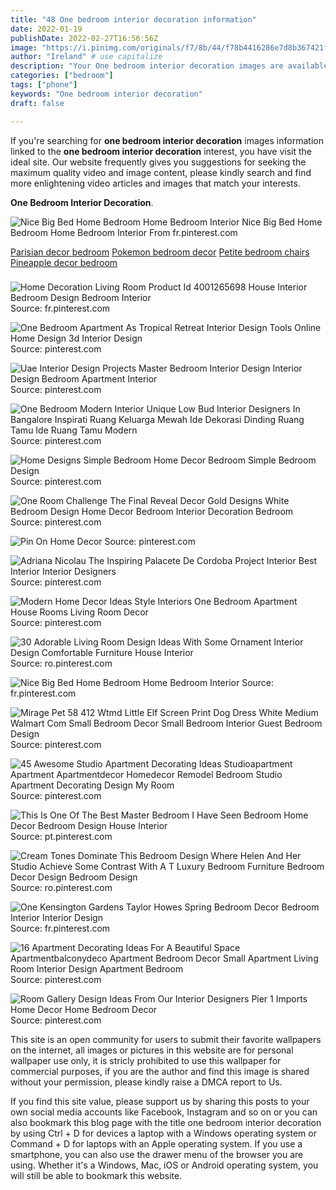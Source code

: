 ```yaml
---
title: "48 One bedroom interior decoration information"
date: 2022-01-19
publishDate: 2022-02-27T16:56:56Z
image: "https://i.pinimg.com/originals/f7/8b/44/f78b4416286e7d8b367421fc4254b1e3.jpg"
author: "Ireland" # use capitalize
description: "Your One bedroom interior decoration images are available in this site. One bedroom interior decoration are a topic that is being searched for and liked by netizens now. You can Download the One bedroom interior decoration files here. Download all royalty-free photos."
categories: ["bedroom"]
tags: ["phone"]
keywords: "One bedroom interior decoration"
draft: false

---
```


If you're searching for **one bedroom interior decoration** images information linked to the **one bedroom interior decoration** interest, you have visit the ideal  site.  Our website frequently  gives you  suggestions  for seeking  the maximum  quality video and image  content, please kindly search and find more enlightening video articles and images  that match your interests.

**One Bedroom Interior Decoration**. 

![Nice Big Bed Home Bedroom Home Bedroom Interior](https://i.pinimg.com/originals/0b/e1/39/0be139205ceaca47d9e4bb8ea91a9aad.jpg "Nice Big Bed Home Bedroom Home Bedroom Interior")
Nice Big Bed Home Bedroom Home Bedroom Interior From fr.pinterest.com

[Parisian decor bedroom](/parisian-decor-bedroom/)
[Pokemon bedroom decor](/pokemon-bedroom-decor/)
[Petite bedroom chairs](/petite-bedroom-chairs/)
[Pineapple decor bedroom](/pineapple-decor-bedroom/)



### 

 


![Home Decoration Living Room Product Id 4001265698 House Interior Bedroom Design Bedroom Interior](https://i.pinimg.com/originals/78/9c/93/789c93675b0c2534522686a573b0373a.jpg "Home Decoration Living Room Product Id 4001265698 House Interior Bedroom Design Bedroom Interior")
Source: fr.pinterest.com

 

![One Bedroom Apartment As Tropical Retreat Interior Design Tools Online Home Design 3d Interior Design](https://i.pinimg.com/originals/46/88/5b/46885bd421d387836791327e495bfd59.jpg "One Bedroom Apartment As Tropical Retreat Interior Design Tools Online Home Design 3d Interior Design")
Source: pinterest.com

 

![Uae Interior Design Projects Master Bedroom Interior Design Interior Design Bedroom Apartment Interior](https://i.pinimg.com/736x/76/09/00/76090034ec371cb82f1f859f98f76823.jpg "Uae Interior Design Projects Master Bedroom Interior Design Interior Design Bedroom Apartment Interior")
Source: pinterest.com

 

![One Bedroom Modern Interior Unique Low Bud Interior Designers In Bangalore Inspirati Ruang Keluarga Mewah Ide Dekorasi Dinding Ruang Tamu Ide Ruang Tamu Modern](https://i.pinimg.com/736x/a8/8c/db/a88cdb03d1dd7eb5c0cfaa1c03b2bff3.jpg "One Bedroom Modern Interior Unique Low Bud Interior Designers In Bangalore Inspirati Ruang Keluarga Mewah Ide Dekorasi Dinding Ruang Tamu Ide Ruang Tamu Modern")
Source: pinterest.com

 

![Home Designs Simple Bedroom Home Decor Bedroom Simple Bedroom Design](https://i.pinimg.com/736x/03/ea/24/03ea241ed1368e4878d794c30f6ac9a6.jpg "Home Designs Simple Bedroom Home Decor Bedroom Simple Bedroom Design")
Source: pinterest.com

 

![One Room Challenge The Final Reveal Decor Gold Designs White Bedroom Design Home Decor Bedroom Interior Decoration Bedroom](https://i.pinimg.com/736x/e4/66/f2/e466f2641bc3bba99d99e5695fbf04f6.jpg "One Room Challenge The Final Reveal Decor Gold Designs White Bedroom Design Home Decor Bedroom Interior Decoration Bedroom")
Source: pinterest.com

 

![Pin On Home Decor](https://i.pinimg.com/originals/b2/ac/fa/b2acfa0d9fd332619121b0891af6979b.jpg "Pin On Home Decor")
Source: pinterest.com

 

![Adriana Nicolau The Inspiring Palacete De Cordoba Project Interior Best Interior Interior Designers](https://i.pinimg.com/originals/6f/7e/5a/6f7e5a59f43fcd125eab6a176776f3e8.jpg "Adriana Nicolau The Inspiring Palacete De Cordoba Project Interior Best Interior Interior Designers")
Source: pinterest.com

 

![Modern Home Decor Ideas Style Interiors One Bedroom Apartment House Rooms Living Room Decor](https://i.pinimg.com/originals/54/48/30/544830436569df3fd1870bc8db469f69.jpg "Modern Home Decor Ideas Style Interiors One Bedroom Apartment House Rooms Living Room Decor")
Source: pinterest.com

 

![30 Adorable Living Room Design Ideas With Some Ornament Interior Design Comfortable Furniture House Interior](https://i.pinimg.com/originals/c3/ae/88/c3ae8836e200bbc29958c42d91320fd4.jpg "30 Adorable Living Room Design Ideas With Some Ornament Interior Design Comfortable Furniture House Interior")
Source: ro.pinterest.com

 

![Nice Big Bed Home Bedroom Home Bedroom Interior](https://i.pinimg.com/originals/0b/e1/39/0be139205ceaca47d9e4bb8ea91a9aad.jpg "Nice Big Bed Home Bedroom Home Bedroom Interior")
Source: fr.pinterest.com

 

![Mirage Pet 58 412 Wtmd Little Elf Screen Print Dog Dress White Medium Walmart Com Small Bedroom Decor Small Bedroom Interior Guest Bedroom Design](https://i.pinimg.com/originals/6d/0a/e0/6d0ae0817a434e9e00add0da3c6689fc.jpg "Mirage Pet 58 412 Wtmd Little Elf Screen Print Dog Dress White Medium Walmart Com Small Bedroom Decor Small Bedroom Interior Guest Bedroom Design")
Source: pinterest.com

 

![45 Awesome Studio Apartment Decorating Ideas Studioapartment Apartment Apartmentdecor Homedecor Remodel Bedroom Studio Apartment Decorating Design My Room](https://i.pinimg.com/originals/8b/4f/51/8b4f51ad4c3d7ae47c3537d999bcccec.jpg "45 Awesome Studio Apartment Decorating Ideas Studioapartment Apartment Apartmentdecor Homedecor Remodel Bedroom Studio Apartment Decorating Design My Room")
Source: pinterest.com

 

![This Is One Of The Best Master Bedroom I Have Seen Bedroom Home Decor Bedroom Design House Interior](https://i.pinimg.com/originals/81/f5/90/81f59038d9b31ed795d14f66732fa078.jpg "This Is One Of The Best Master Bedroom I Have Seen Bedroom Home Decor Bedroom Design House Interior")
Source: pt.pinterest.com

 

![Cream Tones Dominate This Bedroom Design Where Helen And Her Studio Achieve Some Contrast With A T Luxury Bedroom Furniture Bedroom Decor Design Bedroom Design](https://i.pinimg.com/originals/1f/2f/1c/1f2f1c25365f7f02153b36115aedaf5e.jpg "Cream Tones Dominate This Bedroom Design Where Helen And Her Studio Achieve Some Contrast With A T Luxury Bedroom Furniture Bedroom Decor Design Bedroom Design")
Source: ro.pinterest.com

 

![One Kensington Gardens Taylor Howes Spring Bedroom Decor Bedroom Interior Interior Design](https://i.pinimg.com/originals/dc/02/3f/dc023f984e32c6f00a6b8b86138b097b.jpg "One Kensington Gardens Taylor Howes Spring Bedroom Decor Bedroom Interior Interior Design")
Source: fr.pinterest.com

 

![16 Apartment Decorating Ideas For A Beautiful Space Apartmentbalconydeco Apartment Bedroom Decor Small Apartment Living Room Interior Design Apartment Bedroom](https://i.pinimg.com/originals/49/74/f8/4974f8e9cbbcea27d7eecd250dade64b.jpg "16 Apartment Decorating Ideas For A Beautiful Space Apartmentbalconydeco Apartment Bedroom Decor Small Apartment Living Room Interior Design Apartment Bedroom")
Source: pinterest.com

 

![Room Gallery Design Ideas From Our Interior Designers Pier 1 Imports Home Decor Home Bedroom Decor](https://i.pinimg.com/originals/f7/8b/44/f78b4416286e7d8b367421fc4254b1e3.jpg "Room Gallery Design Ideas From Our Interior Designers Pier 1 Imports Home Decor Home Bedroom Decor")
Source: pinterest.com

 

This site is an open community for users to submit their favorite wallpapers on the internet, all images or pictures in this website are for personal wallpaper use only, it is stricly prohibited to use this wallpaper for commercial purposes, if you are the author and find this image is shared without your permission, please kindly raise a DMCA report to Us.

If you find this site value, please support us by sharing this posts to your own social media accounts like Facebook, Instagram and so on or you can also bookmark this blog page with the title one bedroom interior decoration by using Ctrl + D for devices a laptop with a Windows operating system or Command + D for laptops with an Apple operating system. If you use a smartphone, you can also use the drawer menu of the browser you are using. Whether it's a Windows, Mac, iOS or Android operating system, you will still be able to bookmark this website.
